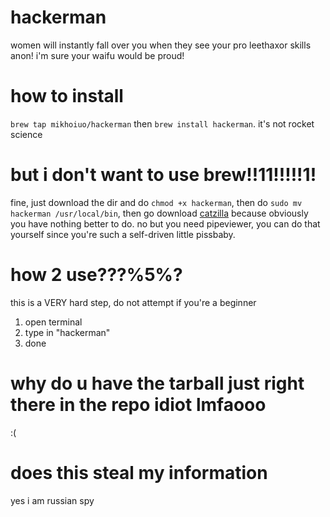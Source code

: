 # hackerman
women will instantly fall over you when they see your pro leethaxor skills anon! i'm sure your waifu would be proud!
# how to install
  ````brew tap mikhoiuo/hackerman````
  then
  ````brew install hackerman````. it's not rocket science
# but i don't want to use brew!!11!!!!!1!
fine, just download the dir and do ````chmod +x hackerman````, then do ````sudo mv hackerman /usr/local/bin````, then go download [catzilla](https://github.com/mikhoiuo/catzilla) because obviously you have nothing better to do. no but you need pipeviewer, you can do that yourself since you're such a self-driven little pissbaby.
# how 2 use???%5%?
this is a VERY hard step, do not attempt if you're a beginner
1. open terminal
2. type in "hackerman"
3. done
# why do u have the tarball just right there in the repo idiot lmfaooo
:( 
# does this steal my information
yes i am russian spy
